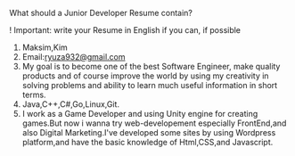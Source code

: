 What should a Junior Developer Resume contain?

! Important: write your Resume in English if you can, if possible

1. Maksim,Kim
2. Email:ryuza932@gmail.com
3. My goal is to become one of the best Software Engineer, make quality products and of course improve the world by using my creativity in solving problems and ability to learn much useful information in short terms.
4. Java,C++,C#,Go,Linux,Git.
5. I work as a Game Developer and using Unity engine for creating games.But now i wanna try web-developement especially FrontEnd,and also Digital Marketing.I've developed some sites by using Wordpress platform,and have the basic knowledge of Html,CSS,and Javascript.
